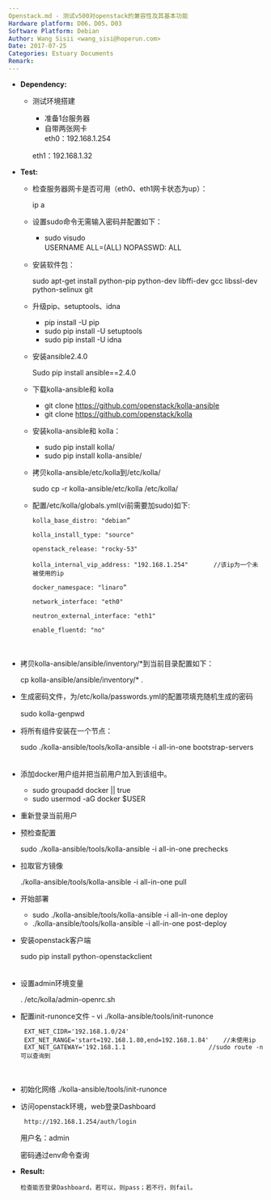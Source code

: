 ```yaml
---
Openstack.md - 测试v500对openstack的兼容性及其基本功能
Hardware platform: D06，D05，D03
Software Platform: Debian
Author: Wang Sisii <wang_sisi@hoperun.com>  
Date: 2017-07-25 
Categories: Estuary Documents  
Remark:
---
```


- **Dependency:**
    - 测试环境搭建
       	- 准备1台服务器
       	- 自带两张网卡  
           eth0：192.168.1.254
           
	   eth1：192.168.1.32
         
- **Test:**
    - 检查服务器网卡是否可用（eth0、eth1网卡状态为up）：
          
	  ip a

    - 设置sudo命令无需输入密码并配置如下：
       	- sudo visudo  
           USERNAME ALL=(ALL) NOPASSWD: ALL
　　
    - 安装软件包：
           
	   sudo apt-get install python-pip python-dev libffi-dev gcc libssl-dev python-selinux git
    
    - 升级pip、setuptools、idna
        - pip install -U pip
        - sudo pip install -U setuptools
        - sudo pip install -U idna
    
    - 安装ansible2.4.0
          
	  Sudo pip install ansible==2.4.0

    - 下载kolla-ansible和 kolla
         - git clone https://github.com/openstack/kolla-ansible
         - git clone https://github.com/openstack/kolla

    - 安装kolla-ansible和 kolla：
        - sudo pip install kolla/
        - sudo pip install kolla-ansible/

    - 拷贝kolla-ansible/etc/kolla到/etc/kolla/   
          
	  sudo cp -r kolla-ansible/etc/kolla /etc/kolla/
        
    - 配置/etc/kolla/globals.yml(vi前需要加sudo)如下:
        
          kolla_base_distro: "debian”

          kolla_install_type: "source"
 
          openstack_release: "rocky-53"
  
          kolla_internal_vip_address: "192.168.1.254"       //该ip为一个未被使用的ip
 
          docker_namespace: "linaro”

          network_interface: "eth0"
        
          neutron_external_interface: "eth1"

          enable_fluentd: "no"
　　
　　
   - 拷贝kolla-ansible/ansible/inventory/*到当前目录配置如下：
          
	  cp kolla-ansible/ansible/inventory/* .

   - 生成密码文件，为/etc/kolla/passwords.yml的配置项填充随机生成的密码
          
	  sudo kolla-genpwd
　　
   - 将所有组件安装在一个节点：
          
	  sudo ./kolla-ansible/tools/kolla-ansible -i all-in-one bootstrap-servers
　　
   - 添加docker用户组并把当前用户加入到该组中。
        - sudo groupadd docker || true
        - sudo usermod -aG docker $USER

   - 重新登录当前用户   
   
   - 预检查配置
          
	  sudo ./kolla-ansible/tools/kolla-ansible -i all-in-one prechecks

   - 拉取官方镜像
          
	  ./kolla-ansible/tools/kolla-ansible -i all-in-one pull
   
   - 开始部署
        - sudo ./kolla-ansible/tools/kolla-ansible -i all-in-one deploy
        - ./kolla-ansible/tools/kolla-ansible -i all-in-one post-deploy

   - 安装openstack客户端
          
	  sudo pip install python-openstackclient  
　　
   - 设置admin环境变量
          
	  . /etc/kolla/admin-openrc.sh
    
   - 配置init-runonce文件
         - vi ./kolla-ansible/tools/init-runonce

          EXT_NET_CIDR='192.168.1.0/24'
          EXT_NET_RANGE='start=192.168.1.80,end=192.168.1.84'    //未使用ip
          EXT_NET_GATEWAY='192.168.1.1                       //sudo route -n可以查询到
　　
   - 初始化网络
           ./kolla-ansible/tools/init-runonce
　　
   - 访问openstack环境，web登录Dashboard

          http://192.168.1.254/auth/login
	   用户名：admin
	   
	   密码通过env命令查询
        
- **Result:**
          
	  检查能否登录Dashboard，若可以，则pass；若不行，则fail。
          
　　

    
